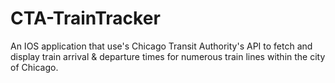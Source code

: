 # CTA-TrainTracker
An IOS application that use's Chicago Transit Authority's API to fetch and display train arrival &amp; departure times for numerous train lines within the city of Chicago.
